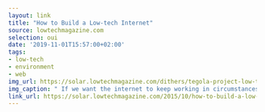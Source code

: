 ```yaml
---
layout: link
title: "How to Build a Low-tech Internet"
source: lowtechmagazine.com
selection: oui
date: '2019-11-01T15:57:00+02:00'
tags:
- low-tech
- environment
- web
img_url: https://solar.lowtechmagazine.com/dithers/tegola-project-low-tech-internet.png
img_caption: " If we want the internet to keep working in circumstances where access to energy is more limited, we can learn important lessons from alternative network technologies."
link_url: https://solar.lowtechmagazine.com/2015/10/how-to-build-a-low-tech-internet.html
---
```

